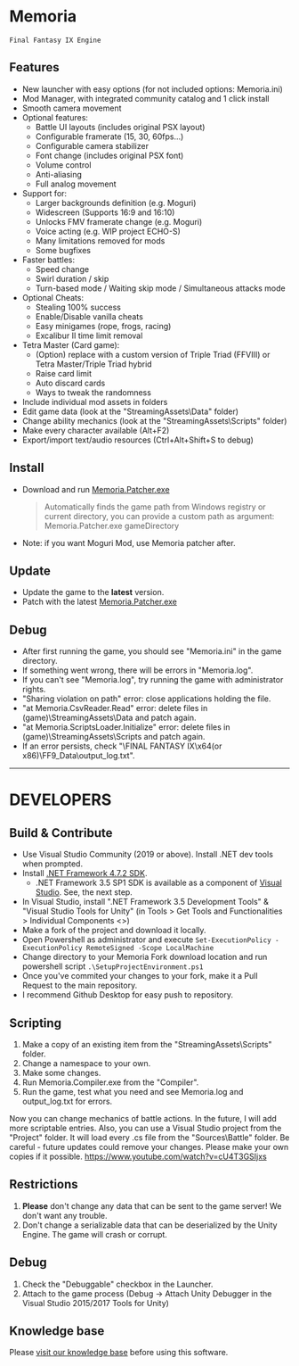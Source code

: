 # Memoria 
    Final Fantasy IX Engine


## Features

- New launcher with easy options (for not included options: Memoria.ini)
- Mod Manager, with integrated community catalog and 1 click install
- Smooth camera movement
- Optional features:
    - Battle UI layouts (includes original PSX layout)
    - Configurable framerate (15, 30, 60fps...)
    - Configurable camera stabilizer
    - Font change (includes original PSX font)
    - Volume control
    - Anti-aliasing
    - Full analog movement
- Support for:
    - Larger backgrounds definition (e.g. Moguri)
    - Widescreen (Supports 16:9 and 16:10)
    - Unlocks FMV framerate change (e.g. Moguri)
    - Voice acting (e.g. WIP project ECHO-S)
    - Many limitations removed for mods
    - Some bugfixes
- Faster battles:
    - Speed change
    - Swirl duration / skip
    - Turn-based mode / Waiting skip mode / Simultaneous attacks mode
- Optional Cheats:
    - Stealing 100% success
    - Enable/Disable vanilla cheats
    - Easy minigames (rope, frogs, racing)
    - Excalibur II time limit removal
- Tetra Master (Card game):
    - (Option) replace with a custom version of Triple Triad (FFVIII) or Tetra Master/Triple Triad hybrid
    - Raise card limit
    - Auto discard cards
    - Ways to tweak the randomness
- Include individual mod assets in folders
- Edit game data (look at the "StreamingAssets\Data" folder)
- Change ability mechanics (look at the "StreamingAssets\Scripts" folder)
- Make every character available (Alt+F2)
- Export/import text/audio resources (Ctrl+Alt+Shift+S to debug)


## Install
- Download and run [Memoria.Patcher.exe](https://github.com/Albeoris/Memoria/releases/)

    > Automatically finds the game path from Windows registry or current directory, you can provide a custom path as argument:
    > Memoria.Patcher.exe gameDirectory
- Note: if you want Moguri Mod, use Memoria patcher after.


## Update

- Update the game to the **latest** version.
- Patch with the latest [Memoria.Patcher.exe](https://github.com/Albeoris/Memoria/releases/)


## Debug
- After first running the game, you should see "Memoria.ini" in the game directory.
- If something went wrong, there will be errors in "Memoria.log".
- If you can't see "Memoria.log", try running the game with administrator rights.
- "Sharing violation on path" error: close applications holding the file.
- "at Memoria.CsvReader.Read" error: delete files in (game)\StreamingAssets\Data and patch again.
- "at Memoria.ScriptsLoader.Initialize" error: delete files in (game)\StreamingAssets\Scripts and patch again.
- If an error persists, check "\FINAL FANTASY IX\x64(or x86)\FF9_Data\output_log.txt".


-----


# DEVELOPERS


## Build & Contribute
- Use Visual Studio Community (2019 or above). Install .NET dev tools when prompted.
- Install [.NET Framework 4.7.2 SDK](https://dotnet.microsoft.com/en-us/download/visual-studio-sdks?cid=getdotnetsdk).
  - .NET Framework 3.5 SP1 SDK is available as a component of [Visual Studio](https://visualstudio.microsoft.com/ru/downloads). See, the next step.
- In Visual Studio, install ".NET Framework 3.5 Development Tools" & "Visual Studio Tools for Unity" (in Tools > Get Tools and Functionalities > Individual Components <>)
- Make a fork of the project and download it locally.
- Open Powershell as administrator and execute `Set-ExecutionPolicy -ExecutionPolicy RemoteSigned -Scope LocalMachine`
- Change directory to your Memoria Fork download location and run powershell script `.\SetupProjectEnvironment.ps1`
- Once you've commited your changes to your fork, make it a Pull Request to the main repository.
- I recommend Github Desktop for easy push to repository.


## Scripting
1. Make a copy of an existing item from the "StreamingAssets\Scripts" folder.
2. Change a namespace to your own.
3. Make some changes.
4. Run Memoria.Compiler.exe from the "Compiler".
5. Run the game, test what you need and see Memoria.log and output_log.txt for errors.

Now you can change mechanics of battle actions. In the future, I will add more scriptable entries.
Also, you can use a Visual Studio project from the "Project" folder. It will load every .cs file from the "Sources\Battle" folder.
Be careful - future updates could remove your changes. Please make your own copies if it possible.
https://www.youtube.com/watch?v=cU4T3GSIjxs


## Restrictions
1. **Please** don't change any data that can be sent to the game server! We don't want any trouble.
2. Don't change a serializable data that can be deserialized by the Unity Engine. The game will crash or corrupt.


## Debug
1. Check the "Debuggable" checkbox in the Launcher.
2. Attach to the game process (Debug -> Attach Unity Debugger in the Visual Studio 2015/2017 Tools for Unity)


## Knowledge base
Please [visit our knowledge base](../../wiki#knowledge-base) before using this software.
